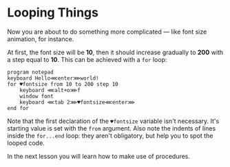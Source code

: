 # Looping Things

Now you are about to do something more complicated — like font size animation, for instance.

At first, the font size will be **10**, then it should increase gradually to **200** with a step equal to **10**. This can be achieved with a `for` loop:

```G1ANT
program notepad
keyboard Hello⋘enter⋙world!
for ♥fontsize from 10 to 200 step 10
	keyboard ⋘alt+o⋙f
	window font
	keyboard ⋘tab 2⋙♥fontsize⋘enter⋙
end for
```

Note that the first declaration of the `♥fontsize` variable isn't necessary. It's starting value is set with the `from` argument. Also note the indents of lines inside the `for...end` loop: they aren't obligatory, but help you to spot the looped code.

In the next lesson you will learn how to make use of procedures.
